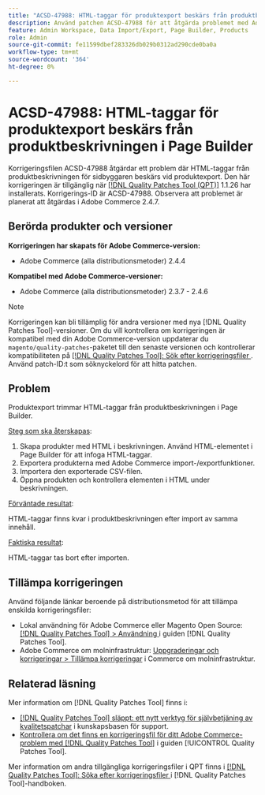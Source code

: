 ```yaml
---
title: "ACSD-47988: HTML-taggar för produktexport beskärs från produktbeskrivningen i Page Builder"
description: Använd patchen ACSD-47988 för att åtgärda problemet med Adobe Commerce där HTML-taggar från produktbeskrivningen för Page Builder beskärs vid export av produkten.
feature: Admin Workspace, Data Import/Export, Page Builder, Products
role: Admin
source-git-commit: fe11599dbef283326db029b0312ad290cde0ba0a
workflow-type: tm+mt
source-wordcount: '364'
ht-degree: 0%

---
```


# ACSD-47988: HTML-taggar för produktexport beskärs från produktbeskrivningen i Page Builder

Korrigeringsfilen ACSD-47988 åtgärdar ett problem där HTML-taggar från produktbeskrivningen för sidbyggaren beskärs vid produktexport. Den här korrigeringen är tillgänglig när [[!DNL Quality Patches Tool (QPT)]](https://experienceleague.adobe.com/sv/docs/commerce-knowledge-base/kb/announcements/commerce-announcements/magento-quality-patches-released-new-tool-to-self-serve-quality-patches) 1.1.26 har installerats. Korrigerings-ID är ACSD-47988. Observera att problemet är planerat att åtgärdas i Adobe Commerce 2.4.7.

## Berörda produkter och versioner

**Korrigeringen har skapats för Adobe Commerce-version:**

* Adobe Commerce (alla distributionsmetoder) 2.4.4

**Kompatibel med Adobe Commerce-versioner:**

* Adobe Commerce (alla distributionsmetoder) 2.3.7 - 2.4.6

>[!NOTE]
>
>Korrigeringen kan bli tillämplig för andra versioner med nya [!DNL Quality Patches Tool]-versioner. Om du vill kontrollera om korrigeringen är kompatibel med din Adobe Commerce-version uppdaterar du `magento/quality-patches`-paketet till den senaste versionen och kontrollerar kompatibiliteten på [[!DNL Quality Patches Tool]: Sök efter korrigeringsfiler ](https://experienceleague.adobe.com/tools/commerce-quality-patches/index.html?lang=sv-SE). Använd patch-ID:t som söknyckelord för att hitta patchen.

## Problem

Produktexport trimmar HTML-taggar från produktbeskrivningen i Page Builder.

<u>Steg som ska återskapas</u>:

1. Skapa produkter med HTML i beskrivningen. Använd HTML-elementet i Page Builder för att infoga HTML-taggar.
1. Exportera produkterna med Adobe Commerce import-/exportfunktioner.
1. Importera den exporterade CSV-filen.
1. Öppna produkten och kontrollera elementen i HTML under beskrivningen.

<u>Förväntade resultat</u>:

HTML-taggar finns kvar i produktbeskrivningen efter import av samma innehåll.

<u>Faktiska resultat</u>:

HTML-taggar tas bort efter importen.

## Tillämpa korrigeringen

Använd följande länkar beroende på distributionsmetod för att tillämpa enskilda korrigeringsfiler:

* Lokal användning för Adobe Commerce eller Magento Open Source: [[!DNL Quality Patches Tool] > Användning ](/help/tools/quality-patches-tool/usage.md) i guiden [!DNL Quality Patches Tool].
* Adobe Commerce om molninfrastruktur: [Uppgraderingar och korrigeringar > Tillämpa korrigeringar](https://experienceleague.adobe.com/docs/commerce-cloud-service/user-guide/develop/upgrade/apply-patches.html?lang=sv-SE) i Commerce om molninfrastruktur.

## Relaterad läsning

Mer information om [!DNL Quality Patches Tool] finns i:

* [[!DNL Quality Patches Tool] släppt: ett nytt verktyg för självbetjäning av kvalitetspatchar](https://experienceleague.adobe.com/sv/docs/commerce-knowledge-base/kb/announcements/commerce-announcements/magento-quality-patches-released-new-tool-to-self-serve-quality-patches) i kunskapsbasen för support.
* [Kontrollera om det finns en korrigeringsfil för ditt Adobe Commerce-problem med  [!DNL Quality Patches Tool]](/help/tools/quality-patches-tool/patches-available-in-qpt/check-patch-for-magento-issue-with-magento-quality-patches.md) i guiden [!UICONTROL Quality Patches Tool].


Mer information om andra tillgängliga korrigeringsfiler i QPT finns i [[!DNL Quality Patches Tool]: Söka efter korrigeringsfiler ](https://experienceleague.adobe.com/tools/commerce-quality-patches/index.html?lang=sv-SE) i [!DNL Quality Patches Tool]-handboken.
